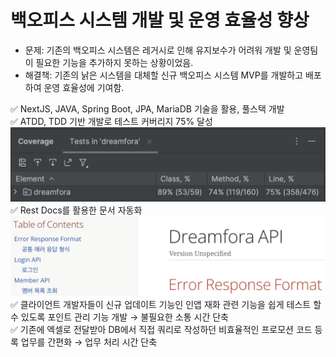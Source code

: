 # 백오피스 시스템 개발 및 운영 효율성 향상
- 문제: 기존의 백오피스 시스템은 레거시로 인해 유지보수가 어려워 개발 및 운영팀이 필요한 기능을 추가하지 못하는 상황이었음.
- 해결책: 기존의 낡은 시스템을 대체할 신규 백오피스 시스템 MVP를 개발하고 배포하여 운영 효율성에 기여함.

✅ NextJS, JAVA, Spring Boot, JPA, MariaDB 기술을 활용, 풀스택 개발  
✅ ATDD, TDD 기반 개발로 테스트 커버리지 75% 달성  
![커버리지](../../assets/dreamfora_coverage.png)
✅ Rest Docs를 활용한 문서 자동화  
![REST DOCS](../../assets/dreamfora_restdocs.png)
✅ 클라이언트 개발자들이 신규 업데이트 기능인 인앱 재화 관련 기능을 쉽게 테스트 할 수 있도록 포인트 관리 기능 개발 → 불필요한 소통 시간 단축  
✅ 기존에 엑셀로 전달받아 DB에서 직접 쿼리로 작성하던 비효율적인 프로모션 코드 등록 업무를 간편화 → 업무 처리 시간 단축   

